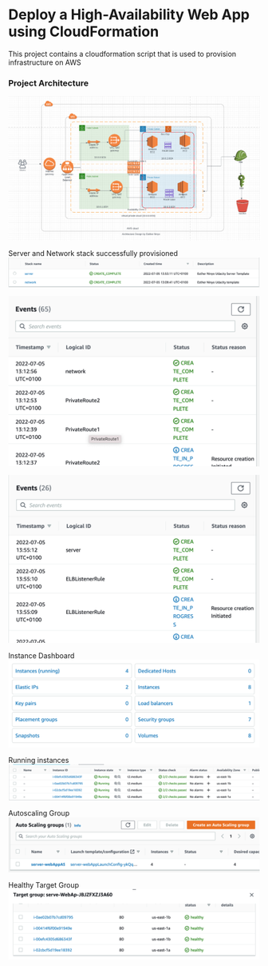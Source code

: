 # Deploy a High-Availability Web App using CloudFormation

This project contains a cloudformation script that is used to provision infrastructure on AWS

### Project Architecture
![project_architecture](./assets/architecture.png)

Server and Network stack successfully provisioned
![provisioned-stack](./assets/provisioned-stack.png)

![network](./assets/network.png)

![server](./assets/server.png)

Instance Dashboard
![Instance-dashboard](./assets/instance-dashboard.png)

Running instances
![running-instances](./assets/running-instance1.png)

Autoscaling Group
![ASG](./assets/asg.png)

Healthy Target Group
![Healthy Target Group](./assets/healthy-target-group.png)
